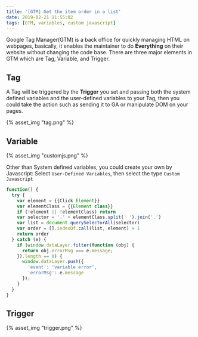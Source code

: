 ```yaml
---
title: '[GTM] Get the item order in a list'
date: 2019-02-21 11:55:02
tags: [GTM, variables, custom javascript]
---
```


Google Tag Manager(GTM) is a back office for quickly managing HTML on webpages, basically, it enables the maintainer to do **Everything** on their website without changing the code base. There are three major elements in GTM which are Tag, Variable, and Trigger.

## Tag

A Tag will be triggered by the **Trigger** you set and passing both the system defined variables and the user-defined variables to your Tag, then you could take the action such as sending it to GA or manipulate DOM on your pages.

{% asset_img "tag.png" %}

## Variable

{% asset_img "customjs.png" %}

Other than System defined variables, you could create your own by Javascript:
Select `User-Defined Variables`, then select the type `Custom Javascript`

```js
function() {
  try {
    var element = {{Click Element}}
    var elementClass = {{Element class}}
    if (!element || !elementClass) return
    var selector = '.' + elementClass.split(' ').join('.')
    var list = document.querySelectorAll(selector)
    var order = [].indexOf.call(list, element) + 1
    return order
  } catch (e) {
    if (window.dataLayer.filter(function (obj) {
      return obj.errorMsg === e.message;
    }).length == 0) {
      window.dataLayer.push({
        'event': 'variable error',
        'errorMsg': e.message
      });
    }
  }
}
```

## Trigger

{% asset_img "trigger.png" %}
